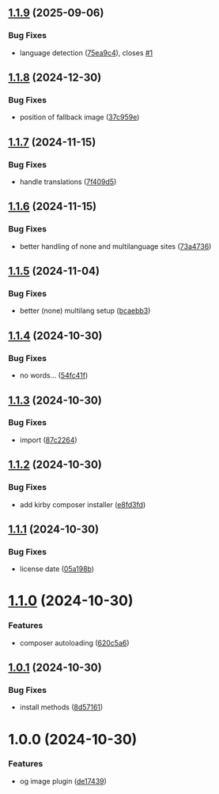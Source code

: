 ## [1.1.9](https://github.com/mauricerenck/og-image/compare/v1.1.8...v1.1.9) (2025-09-06)


### Bug Fixes

* language detection ([75ea9c4](https://github.com/mauricerenck/og-image/commit/75ea9c4427eb87e74a9c58d2bd57a46c3ad729ce)), closes [#1](https://github.com/mauricerenck/og-image/issues/1)

## [1.1.8](https://github.com/mauricerenck/og-image/compare/v1.1.7...v1.1.8) (2024-12-30)


### Bug Fixes

* position of fallback image ([37c959e](https://github.com/mauricerenck/og-image/commit/37c959e2724df81056b0afc463b24ed5e1190fe7))

## [1.1.7](https://github.com/mauricerenck/og-image/compare/v1.1.6...v1.1.7) (2024-11-15)


### Bug Fixes

* handle translations ([7f409d5](https://github.com/mauricerenck/og-image/commit/7f409d55e90fcee23d2b38c99d8dc9d1be70a3a3))

## [1.1.6](https://github.com/mauricerenck/og-image/compare/v1.1.5...v1.1.6) (2024-11-15)


### Bug Fixes

* better handling of none and multilanguage sites ([73a4736](https://github.com/mauricerenck/og-image/commit/73a4736356ec7c2cda8150ab8e32014b14734443))

## [1.1.5](https://github.com/mauricerenck/og-image/compare/v1.1.4...v1.1.5) (2024-11-04)


### Bug Fixes

* better (none) multilang setup ([bcaebb3](https://github.com/mauricerenck/og-image/commit/bcaebb32d62064f1c80ad7ec9be5ba7f7459f75f))

## [1.1.4](https://github.com/mauricerenck/og-image/compare/v1.1.3...v1.1.4) (2024-10-30)


### Bug Fixes

* no words… ([54fc41f](https://github.com/mauricerenck/og-image/commit/54fc41f8267d3814e93d99a684243bdbccaa6e61))

## [1.1.3](https://github.com/mauricerenck/og-image/compare/v1.1.2...v1.1.3) (2024-10-30)


### Bug Fixes

* import ([87c2264](https://github.com/mauricerenck/og-image/commit/87c22644be9b37cef37422bf530e113731c2a956))

## [1.1.2](https://github.com/mauricerenck/og-image/compare/v1.1.1...v1.1.2) (2024-10-30)


### Bug Fixes

* add kirby composer installer ([e8fd3fd](https://github.com/mauricerenck/og-image/commit/e8fd3fd96059276bac2fcb7a7b5c2c0f56990bc6))

## [1.1.1](https://github.com/mauricerenck/og-image/compare/v1.1.0...v1.1.1) (2024-10-30)


### Bug Fixes

* license date ([05a198b](https://github.com/mauricerenck/og-image/commit/05a198b342793a15f3c5ff33602a2f4a0bad1290))

# [1.1.0](https://github.com/mauricerenck/og-image/compare/v1.0.1...v1.1.0) (2024-10-30)


### Features

* composer autoloading ([620c5a6](https://github.com/mauricerenck/og-image/commit/620c5a6aa2ef7628734038c536c37acfc1b5ded1))

## [1.0.1](https://github.com/mauricerenck/og-image/compare/v1.0.0...v1.0.1) (2024-10-30)


### Bug Fixes

* install methods ([8d57161](https://github.com/mauricerenck/og-image/commit/8d571611f146d70caedc7bf85f8d7b0ec3a2efb9))

# 1.0.0 (2024-10-30)


### Features

* og image plugin ([de17439](https://github.com/mauricerenck/og-image/commit/de17439f26a88b75addcafef5c27f3878646f69e))
